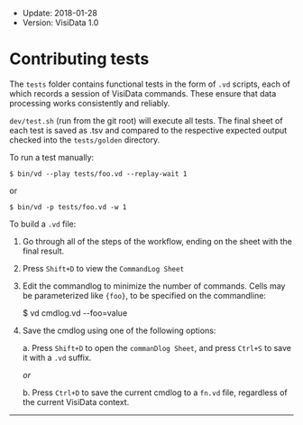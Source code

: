 - Update: 2018-01-28
- Version: VisiData 1.0

# Contributing tests

The `tests` folder contains functional tests in the form of `.vd` scripts, each of which records a session of VisiData commands.  These ensure that data processing works consistently and reliably.

`dev/test.sh` (run from the git root) will execute all tests.  The final sheet of each test is saved as .tsv and compared to the respective expected output checked into the `tests/golden` directory.

To run a test manually:

    $ bin/vd --play tests/foo.vd --replay-wait 1

or

    $ bin/vd -p tests/foo.vd -w 1

To build a `.vd` file:

1. Go through all of the steps of the workflow, ending on the sheet with the final result.
2. Press `Shift+D` to view the `CommandLog Sheet`
3. Edit the commandlog to minimize the number of commands.  Cells may be parameterized like `{foo}`, to be specified on the commandline:

    $ vd cmdlog.vd --foo=value

4. Save the cmdlog using one of the following options:

    a. Press `Shift+D` to open the `commanDlog Sheet`, and press `Ctrl+S` to save it with a `.vd` suffix.

    *or*

    b. Press `Ctrl+D` to save the current cmdlog to a `fn.vd` file, regardless of the current VisiData context.

---
